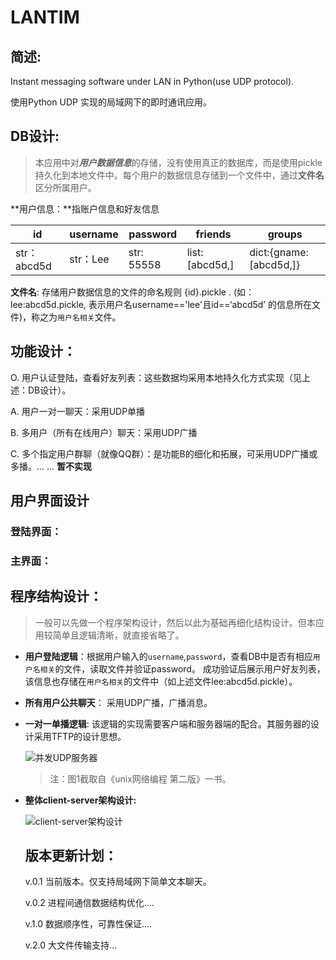 # LANTIM

## 简述:

Instant messaging software under LAN in Python(use UDP protocol). 

使用Python UDP 实现的局域网下的即时通讯应用。

## DB设计:

> 本应用中对***用户数据信息***的存储，没有使用真正的数据库，而是使用pickle持久化到本地文件中。每个用户的数据信息存储到一个文件中，通过**文件名**区分所属用户。

**用户信息：**指账户信息和好友信息

| id          | username | password   | friends        | groups                 |
| ----------- | -------- | ---------- | -------------- | ---------------------- |
| str：abcd5d | str：Lee | str: 55558 | list:[abcd5d,] | dict:{gname:[abcd5d,]} |

**文件名**: 存储用户数据信息的文件的命名规则  {id}.pickle . (如：lee:abcd5d.pickle, 表示用户名username=='lee'且id==‘abcd5d’ 的信息所在文件)，称之为``用户名相关``文件。

## 功能设计：

O. 用户认证登陆，查看好友列表：这些数据均采用本地持久化方式实现（见上述：DB设计）。

A. 用户一对一聊天：采用UDP单播

B. 多用户（所有在线用户）聊天：采用UDP广播

C. 多个指定用户群聊（就像QQ群）：是功能B的细化和拓展，可采用UDP广播或多播。... ... **暂不实现** 

## 用户界面设计

### 登陆界面：



### 主界面：



## 程序结构设计：

> 一般可以先做一个程序架构设计，然后以此为基础再细化结构设计。但本应用较简单且逻辑清晰，就直接省略了。

* __用户登陆逻辑__：根据用户输入的```username```,```password```，查看DB中是否有相应```用户名相关```的文件，读取文件并验证password。 成功验证后展示用户好友列表，该信息也存储在```用户名相关```的文件中（如上述文件lee:abcd5d.pickle）。

* __所有用户公共聊天__： 采用UDP广播，广播消息。

* __一对一单播逻辑__: 该逻辑的实现需要客户端和服务器端的配合。其服务器的设计采用TFTP的设计思想。

  ![并发UDP服务器](/home/warelee/workspaces/forgit/LANTIM/并发udp服务器.png)

  > 注：图1截取自《unix网络编程 第二版》一书。

* __整体client-server架构设计:__

  ![client-server架构设计](https://github.com/WareLee/LANTIM/client_server架构设计.png)

  ## 版本更新计划：

  v.0.1 当前版本。仅支持局域网下简单文本聊天。

  v.0.2 进程间通信数据结构优化....

  v.1.0 数据顺序性，可靠性保证....

  v.2.0 大文件传输支持...

  

  

